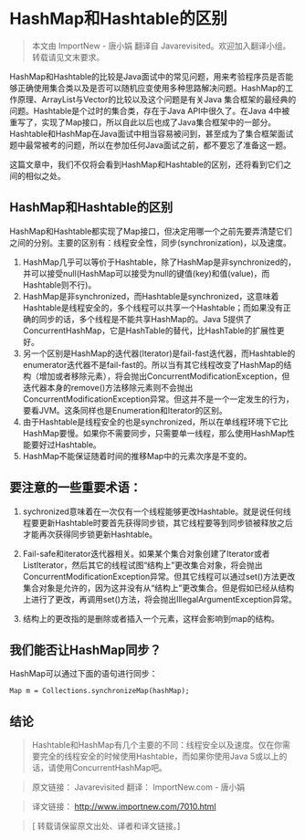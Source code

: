 
# HashMap和Hashtable的区别

> 本文由 ImportNew - 唐小娟 翻译自 Javarevisited。欢迎加入翻译小组。转载请见文末要求。

HashMap和Hashtable的比较是Java面试中的常见问题，用来考验程序员是否能够正确使用集合类以及是否可以随机应变使用多种思路解决问题。HashMap的工作原理、ArrayList与Vector的比较以及这个问题是有关Java 集合框架的最经典的问题。Hashtable是个过时的集合类，存在于Java API中很久了。在Java 4中被重写了，实现了Map接口，所以自此以后也成了Java集合框架中的一部分。Hashtable和HashMap在Java面试中相当容易被问到，甚至成为了集合框架面试题中最常被考的问题，所以在参加任何Java面试之前，都不要忘了准备这一题。

这篇文章中，我们不仅将会看到HashMap和Hashtable的区别，还将看到它们之间的相似之处。

## HashMap和Hashtable的区别
HashMap和Hashtable都实现了Map接口，但决定用哪一个之前先要弄清楚它们之间的分别。主要的区别有：线程安全性，同步(synchronization)，以及速度。

1. HashMap几乎可以等价于Hashtable，除了HashMap是非synchronized的，并可以接受null(HashMap可以接受为null的键值(key)和值(value)，而Hashtable则不行)。
2. HashMap是非synchronized，而Hashtable是synchronized，这意味着Hashtable是线程安全的，多个线程可以共享一个Hashtable；而如果没有正确的同步的话，多个线程是不能共享HashMap的。Java 5提供了ConcurrentHashMap，它是HashTable的替代，比HashTable的扩展性更好。
3. 另一个区别是HashMap的迭代器(Iterator)是fail-fast迭代器，而Hashtable的enumerator迭代器不是fail-fast的。所以当有其它线程改变了HashMap的结构（增加或者移除元素），将会抛出ConcurrentModificationException，但迭代器本身的remove()方法移除元素则不会抛出ConcurrentModificationException异常。但这并不是一个一定发生的行为，要看JVM。这条同样也是Enumeration和Iterator的区别。
4. 由于Hashtable是线程安全的也是synchronized，所以在单线程环境下它比HashMap要慢。如果你不需要同步，只需要单一线程，那么使用HashMap性能要好过Hashtable。
5. HashMap不能保证随着时间的推移Map中的元素次序是不变的。


## 要注意的一些重要术语：
1) sychronized意味着在一次仅有一个线程能够更改Hashtable。就是说任何线程要更新Hashtable时要首先获得同步锁，其它线程要等到同步锁被释放之后才能再次获得同步锁更新Hashtable。

2) Fail-safe和iterator迭代器相关。如果某个集合对象创建了Iterator或者ListIterator，然后其它的线程试图“结构上”更改集合对象，将会抛出ConcurrentModificationException异常。但其它线程可以通过set()方法更改集合对象是允许的，因为这并没有从“结构上”更改集合。但是假如已经从结构上进行了更改，再调用set()方法，将会抛出IllegalArgumentException异常。

3) 结构上的更改指的是删除或者插入一个元素，这样会影响到map的结构。

## 我们能否让HashMap同步？
HashMap可以通过下面的语句进行同步：
```
Map m = Collections.synchronizeMap(hashMap);
```

## 结论
> Hashtable和HashMap有几个主要的不同：线程安全以及速度。仅在你需要完全的线程安全的时候使用Hashtable，而如果你使用Java 5或以上的话，请使用ConcurrentHashMap吧。


> 原文链接： Javarevisited 翻译： ImportNew.com - 唐小娟

> 译文链接： http://www.importnew.com/7010.html

> [ 转载请保留原文出处、译者和译文链接。]